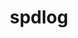 ---
title: "spdlog"
layout: cache
categories: [package, develop-2023-12-03]
meta: {"versions": ["1.11.0"], "compilers": ["gcc@=11.4.0", "gcc@=7.5.0", "gcc@=9.4.0", "oneapi@=2023.2.0"], "oss": ["ubuntu18.04", "ubuntu20.04"], "platforms": ["linux"], "targets": ["neoverse_v1", "ppc64le", "x86_64_v3"], "stacks": ["e4s", "e4s-neoverse_v1", "e4s-oneapi", "e4s-power", "radiuss", "root"], "num_specs": 5, "num_specs_by_stack": {"root": 5, "radiuss": 1, "e4s-neoverse_v1": 1, "e4s-power": 1, "e4s": 1, "e4s-oneapi": 1}}
spec_details: [{"hash": "2mj5r4qeshdr3n6m4fm26vtq24xsmnq7", "compiler": "gcc@=7.5.0", "versions": ["1.11.0"], "os": "ubuntu18.04", "platform": "linux", "target": "x86_64_v3", "variants": ["build_system=cmake", "build_type=Release", "~fmt_external", "generator=make", "~ipo", "+shared"], "stacks": ["root", "radiuss"], "size": "-", "tarball": "https://binaries.spack.io/releases/develop-2023-12-03/build_cache/linux-ubuntu18.04-x86_64_v3/gcc-7.5.0/spdlog-1.11.0/linux-ubuntu18.04-x86_64_v3-gcc-7.5.0-spdlog-1.11.0-2mj5r4qeshdr3n6m4fm26vtq24xsmnq7.spack"}, {"hash": "zhhizuopoborfmgmlv2k6an52vggjtmi", "compiler": "gcc@=11.4.0", "versions": ["1.11.0"], "os": "ubuntu20.04", "platform": "linux", "target": "neoverse_v1", "variants": ["build_system=cmake", "build_type=Release", "~fmt_external", "generator=make", "~ipo", "+shared"], "stacks": ["root", "e4s-neoverse_v1"], "size": "-", "tarball": "https://binaries.spack.io/releases/develop-2023-12-03/build_cache/linux-ubuntu20.04-neoverse_v1/gcc-11.4.0/spdlog-1.11.0/linux-ubuntu20.04-neoverse_v1-gcc-11.4.0-spdlog-1.11.0-zhhizuopoborfmgmlv2k6an52vggjtmi.spack"}, {"hash": "gtqzvppajx4qdmlovygxmrlazt3ehgoj", "compiler": "gcc@=9.4.0", "versions": ["1.11.0"], "os": "ubuntu20.04", "platform": "linux", "target": "ppc64le", "variants": ["build_system=cmake", "build_type=Release", "~fmt_external", "generator=make", "~ipo", "+shared"], "stacks": ["e4s-power", "root"], "size": "-", "tarball": "https://binaries.spack.io/releases/develop-2023-12-03/build_cache/linux-ubuntu20.04-ppc64le/gcc-9.4.0/spdlog-1.11.0/linux-ubuntu20.04-ppc64le-gcc-9.4.0-spdlog-1.11.0-gtqzvppajx4qdmlovygxmrlazt3ehgoj.spack"}, {"hash": "vmg5j2xanae7b52jrbvkjfe6jwbhqb3f", "compiler": "gcc@=11.4.0", "versions": ["1.11.0"], "os": "ubuntu20.04", "platform": "linux", "target": "x86_64_v3", "variants": ["build_system=cmake", "build_type=Release", "~fmt_external", "generator=make", "~ipo", "+shared"], "stacks": ["root", "e4s"], "size": "-", "tarball": "https://binaries.spack.io/releases/develop-2023-12-03/build_cache/linux-ubuntu20.04-x86_64_v3/gcc-11.4.0/spdlog-1.11.0/linux-ubuntu20.04-x86_64_v3-gcc-11.4.0-spdlog-1.11.0-vmg5j2xanae7b52jrbvkjfe6jwbhqb3f.spack"}, {"hash": "rumoejkf2oipcalfp7agcsn6w4o3y7u3", "compiler": "oneapi@=2023.2.0", "versions": ["1.11.0"], "os": "ubuntu20.04", "platform": "linux", "target": "x86_64_v3", "variants": ["build_system=cmake", "build_type=Release", "~fmt_external", "generator=make", "~ipo", "+shared"], "stacks": ["e4s-oneapi", "root"], "size": "-", "tarball": "https://binaries.spack.io/releases/develop-2023-12-03/build_cache/linux-ubuntu20.04-x86_64_v3/oneapi-2023.2.0/spdlog-1.11.0/linux-ubuntu20.04-x86_64_v3-oneapi-2023.2.0-spdlog-1.11.0-rumoejkf2oipcalfp7agcsn6w4o3y7u3.spack"}]
---
